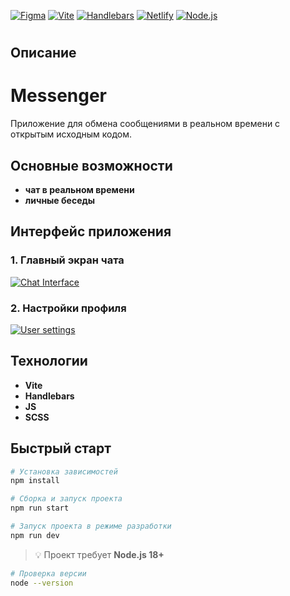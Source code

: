 [![Figma](https://img.shields.io/badge/Figma-F24E1E?style=for-the-badge&logo=figma&logoColor=white)](https://www.figma.com/design/Z10fKciV4DCTEvOrcZLhB0/ElenaI?node-id=142-2)
[![Vite](https://img.shields.io/badge/Vite-646CFF?style=for-the-badge&logo=vite&logoColor=white)](https://vitejs.dev/)
[![Handlebars](https://img.shields.io/badge/Handlebars.js-f0772b?style=for-the-badge&logo=handlebars.js&logoColor=black)](https://handlebarsjs.com/)
[![Netlify](https://img.shields.io/badge/Netlify-00C7B7?style=for-the-badge&logo=netlify&logoColor=white)](https://statuesque-puppy-8f0c54.netlify.app)
[![Node.js](https://img.shields.io/badge/Node.js-18.0.0+-339933?style=for-the-badge&logo=node.js&logoColor=white)](https://nodejs.org/)

#

## Описание

# Messenger

Приложение для обмена сообщениями в реальном времени с открытым исходным кодом.

## Основные возможности

- **чат в реальном времени**
- **личные беседы**

## Интерфейс приложения

### 1. Главный экран чата

[![Chat Interface](https://www.figma.com/embed?embed_host=share&url=https://www.figma.com/design/Z10fKciV4DCTEvOrcZLhB0/ElenaI?node-id=142-60&t=kt6ze9mJ1cI0gCkX-4)](https://www.figma.com/design/Z10fKciV4DCTEvOrcZLhB0/ElenaI?node-id=142-60)

### 2. Настройки профиля

[![User settings](https://www.figma.com/embed?embed_host=share&url=https://www.figma.com/design/Z10fKciV4DCTEvOrcZLhB0/ElenaI?node-id=144-107&t=9lvnghfhdiNjDh8J-4)](https://www.figma.com/design/Z10fKciV4DCTEvOrcZLhB0/ElenaI?node-id=144-107)

## Технологии

- **Vite**
- **Handlebars**
- **JS**
- **SCSS**

## Быстрый старт

```bash
# Установка зависимостей
npm install

# Сборка и запуск проекта
npm run start

# Запуск проекта в режиме разработки
npm run dev
```

> 💡 Проект требует **Node.js 18+**

```bash
# Проверка версии
node --version
```
